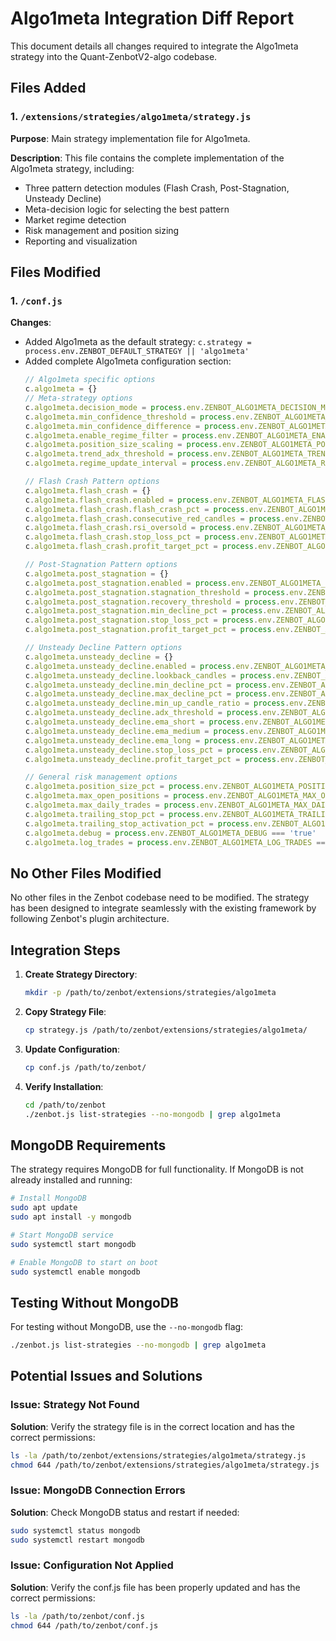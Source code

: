 # Algo1meta Integration Diff Report

This document details all changes required to integrate the Algo1meta strategy into the Quant-ZenbotV2-algo codebase.

## Files Added

### 1. `/extensions/strategies/algo1meta/strategy.js`

**Purpose**: Main strategy implementation file for Algo1meta.

**Description**: This file contains the complete implementation of the Algo1meta strategy, including:
- Three pattern detection modules (Flash Crash, Post-Stagnation, Unsteady Decline)
- Meta-decision logic for selecting the best pattern
- Market regime detection
- Risk management and position sizing
- Reporting and visualization

## Files Modified

### 1. `/conf.js`

**Changes**:
- Added Algo1meta as the default strategy: `c.strategy = process.env.ZENBOT_DEFAULT_STRATEGY || 'algo1meta'`
- Added complete Algo1meta configuration section:
  ```javascript
  // Algo1meta specific options
  c.algo1meta = {}
  // Meta-strategy options
  c.algo1meta.decision_mode = process.env.ZENBOT_ALGO1META_DECISION_MODE || 'best_confidence'
  c.algo1meta.min_confidence_threshold = process.env.ZENBOT_ALGO1META_MIN_CONFIDENCE_THRESHOLD || 6
  c.algo1meta.min_confidence_difference = process.env.ZENBOT_ALGO1META_MIN_CONFIDENCE_DIFFERENCE || 1.5
  c.algo1meta.enable_regime_filter = process.env.ZENBOT_ALGO1META_ENABLE_REGIME_FILTER === 'true'
  c.algo1meta.position_size_scaling = process.env.ZENBOT_ALGO1META_POSITION_SIZE_SCALING === 'true'
  c.algo1meta.trend_adx_threshold = process.env.ZENBOT_ALGO1META_TREND_ADX_THRESHOLD || 25
  c.algo1meta.regime_update_interval = process.env.ZENBOT_ALGO1META_REGIME_UPDATE_INTERVAL || 15
  
  // Flash Crash Pattern options
  c.algo1meta.flash_crash = {}
  c.algo1meta.flash_crash.enabled = process.env.ZENBOT_ALGO1META_FLASH_CRASH_ENABLED === 'true' || true
  c.algo1meta.flash_crash.flash_crash_pct = process.env.ZENBOT_ALGO1META_FLASH_CRASH_PCT || 2.0
  c.algo1meta.flash_crash.consecutive_red_candles = process.env.ZENBOT_ALGO1META_FLASH_CRASH_RED_CANDLES || 3
  c.algo1meta.flash_crash.rsi_oversold = process.env.ZENBOT_ALGO1META_FLASH_CRASH_RSI_OVERSOLD || 30
  c.algo1meta.flash_crash.stop_loss_pct = process.env.ZENBOT_ALGO1META_FLASH_CRASH_STOP_LOSS_PCT || 1.2
  c.algo1meta.flash_crash.profit_target_pct = process.env.ZENBOT_ALGO1META_FLASH_CRASH_PROFIT_TARGET_PCT || 2.5
  
  // Post-Stagnation Pattern options
  c.algo1meta.post_stagnation = {}
  c.algo1meta.post_stagnation.enabled = process.env.ZENBOT_ALGO1META_POST_STAGNATION_ENABLED === 'true' || true
  c.algo1meta.post_stagnation.stagnation_threshold = process.env.ZENBOT_ALGO1META_POST_STAGNATION_THRESHOLD || 0.08
  c.algo1meta.post_stagnation.recovery_threshold = process.env.ZENBOT_ALGO1META_POST_STAGNATION_RECOVERY_THRESHOLD || 0.6
  c.algo1meta.post_stagnation.min_decline_pct = process.env.ZENBOT_ALGO1META_POST_STAGNATION_MIN_DECLINE_PCT || 5.0
  c.algo1meta.post_stagnation.stop_loss_pct = process.env.ZENBOT_ALGO1META_POST_STAGNATION_STOP_LOSS_PCT || 1.8
  c.algo1meta.post_stagnation.profit_target_pct = process.env.ZENBOT_ALGO1META_POST_STAGNATION_PROFIT_TARGET_PCT || 1.8
  
  // Unsteady Decline Pattern options
  c.algo1meta.unsteady_decline = {}
  c.algo1meta.unsteady_decline.enabled = process.env.ZENBOT_ALGO1META_UNSTEADY_DECLINE_ENABLED === 'true' || true
  c.algo1meta.unsteady_decline.lookback_candles = process.env.ZENBOT_ALGO1META_UNSTEADY_DECLINE_LOOKBACK_CANDLES || 24
  c.algo1meta.unsteady_decline.min_decline_pct = process.env.ZENBOT_ALGO1META_UNSTEADY_DECLINE_MIN_DECLINE_PCT || 4.5
  c.algo1meta.unsteady_decline.max_decline_pct = process.env.ZENBOT_ALGO1META_UNSTEADY_DECLINE_MAX_DECLINE_PCT || 5.5
  c.algo1meta.unsteady_decline.min_up_candle_ratio = process.env.ZENBOT_ALGO1META_UNSTEADY_DECLINE_MIN_UP_CANDLE_RATIO || 0.3
  c.algo1meta.unsteady_decline.adx_threshold = process.env.ZENBOT_ALGO1META_UNSTEADY_DECLINE_ADX_THRESHOLD || 22
  c.algo1meta.unsteady_decline.ema_short = process.env.ZENBOT_ALGO1META_UNSTEADY_DECLINE_EMA_SHORT || 6
  c.algo1meta.unsteady_decline.ema_medium = process.env.ZENBOT_ALGO1META_UNSTEADY_DECLINE_EMA_MEDIUM || 10
  c.algo1meta.unsteady_decline.ema_long = process.env.ZENBOT_ALGO1META_UNSTEADY_DECLINE_EMA_LONG || 15
  c.algo1meta.unsteady_decline.stop_loss_pct = process.env.ZENBOT_ALGO1META_UNSTEADY_DECLINE_STOP_LOSS_PCT || 1.7
  c.algo1meta.unsteady_decline.profit_target_pct = process.env.ZENBOT_ALGO1META_UNSTEADY_DECLINE_PROFIT_TARGET_PCT || 2.2
  
  // General risk management options
  c.algo1meta.position_size_pct = process.env.ZENBOT_ALGO1META_POSITION_SIZE_PCT || 10
  c.algo1meta.max_open_positions = process.env.ZENBOT_ALGO1META_MAX_OPEN_POSITIONS || 1
  c.algo1meta.max_daily_trades = process.env.ZENBOT_ALGO1META_MAX_DAILY_TRADES || 5
  c.algo1meta.trailing_stop_pct = process.env.ZENBOT_ALGO1META_TRAILING_STOP_PCT || 1.0
  c.algo1meta.trailing_stop_activation_pct = process.env.ZENBOT_ALGO1META_TRAILING_STOP_ACTIVATION_PCT || 1.0
  c.algo1meta.debug = process.env.ZENBOT_ALGO1META_DEBUG === 'true'
  c.algo1meta.log_trades = process.env.ZENBOT_ALGO1META_LOG_TRADES === 'true' || true
  ```

## No Other Files Modified

No other files in the Zenbot codebase need to be modified. The strategy has been designed to integrate seamlessly with the existing framework by following Zenbot's plugin architecture.

## Integration Steps

1. **Create Strategy Directory**:
   ```bash
   mkdir -p /path/to/zenbot/extensions/strategies/algo1meta
   ```

2. **Copy Strategy File**:
   ```bash
   cp strategy.js /path/to/zenbot/extensions/strategies/algo1meta/
   ```

3. **Update Configuration**:
   ```bash
   cp conf.js /path/to/zenbot/
   ```

4. **Verify Installation**:
   ```bash
   cd /path/to/zenbot
   ./zenbot.js list-strategies --no-mongodb | grep algo1meta
   ```

## MongoDB Requirements

The strategy requires MongoDB for full functionality. If MongoDB is not already installed and running:

```bash
# Install MongoDB
sudo apt update
sudo apt install -y mongodb

# Start MongoDB service
sudo systemctl start mongodb

# Enable MongoDB to start on boot
sudo systemctl enable mongodb
```

## Testing Without MongoDB

For testing without MongoDB, use the `--no-mongodb` flag:

```bash
./zenbot.js list-strategies --no-mongodb | grep algo1meta
```

## Potential Issues and Solutions

### Issue: Strategy Not Found

**Solution**: Verify the strategy file is in the correct location and has the correct permissions:
```bash
ls -la /path/to/zenbot/extensions/strategies/algo1meta/strategy.js
chmod 644 /path/to/zenbot/extensions/strategies/algo1meta/strategy.js
```

### Issue: MongoDB Connection Errors

**Solution**: Check MongoDB status and restart if needed:
```bash
sudo systemctl status mongodb
sudo systemctl restart mongodb
```

### Issue: Configuration Not Applied

**Solution**: Verify the conf.js file has been properly updated and has the correct permissions:
```bash
ls -la /path/to/zenbot/conf.js
chmod 644 /path/to/zenbot/conf.js
```
